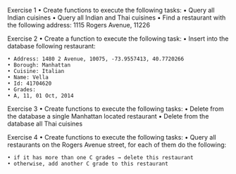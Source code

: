Exercise 1
• Create functions to execute the following tasks:
• Query all Indian cuisines
• Query all Indian and Thai cuisines
• Find a restaurant with the following address: 1115 Rogers Avenue, 11226

Exercise 2
• Create a function to execute the following task:
• Insert into the database following restaurant:
```
• Address: 1480 2 Avenue, 10075, -73.9557413, 40.7720266
• Borough: Manhattan
• Cuisine: Italian
• Name: Vella
• Id: 41704620
• Grades:
• A, 11, 01 Oct, 2014
```

Exercise 3
• Create functions to execute the following tasks:
• Delete from the database a single Manhattan located restaurant
• Delete from the database all Thai cuisines

Exercise 4
• Create functions to execute the following tasks:
• Query all restaurants on the Rogers Avenue street, for each of them do the
following:
```
• if it has more than one C grades → delete this restaurant
• otherwise, add another C grade to this restaurant
```

